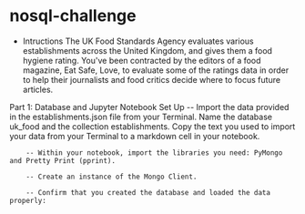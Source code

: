 # nosql-challenge
- Intructions
The UK Food Standards Agency evaluates various establishments across the United Kingdom, and gives them a food hygiene rating. You've been contracted by the editors of a food magazine, Eat Safe, Love, to evaluate some of the ratings data in order to help their journalists and food critics decide where to focus future articles.


Part 1: Database and Jupyter Notebook Set Up
  	-- Import the data provided in the establishments.json file from your Terminal. Name the database uk_food and the collection establishments. Copy the text you used to 				import your data from your Terminal to a markdown cell in your notebook.

		-- Within your notebook, import the libraries you need: PyMongo and Pretty Print (pprint).

		-- Create an instance of the Mongo Client.

		-- Confirm that you created the database and loaded the data properly:
